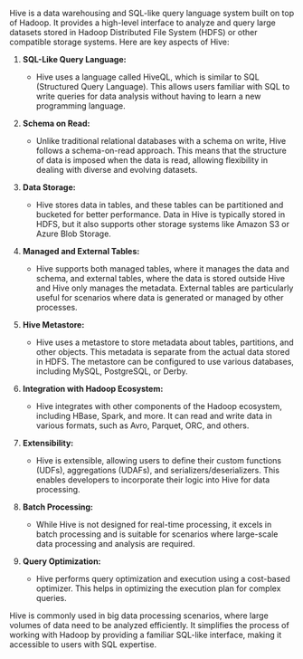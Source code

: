 Hive is a data warehousing and SQL-like query language system built on top of Hadoop. It provides a high-level interface to analyze and query large datasets stored in Hadoop Distributed File System (HDFS) or other compatible storage systems. Here are key aspects of Hive:

1. **SQL-Like Query Language:**
   - Hive uses a language called HiveQL, which is similar to SQL (Structured Query Language). This allows users familiar with SQL to write queries for data analysis without having to learn a new programming language.

2. **Schema on Read:**
   - Unlike traditional relational databases with a schema on write, Hive follows a schema-on-read approach. This means that the structure of data is imposed when the data is read, allowing flexibility in dealing with diverse and evolving datasets.

3. **Data Storage:**
   - Hive stores data in tables, and these tables can be partitioned and bucketed for better performance. Data in Hive is typically stored in HDFS, but it also supports other storage systems like Amazon S3 or Azure Blob Storage.

4. **Managed and External Tables:**
   - Hive supports both managed tables, where it manages the data and schema, and external tables, where the data is stored outside Hive and Hive only manages the metadata. External tables are particularly useful for scenarios where data is generated or managed by other processes.

5. **Hive Metastore:**
   - Hive uses a metastore to store metadata about tables, partitions, and other objects. This metadata is separate from the actual data stored in HDFS. The metastore can be configured to use various databases, including MySQL, PostgreSQL, or Derby.

6. **Integration with Hadoop Ecosystem:**
   - Hive integrates with other components of the Hadoop ecosystem, including HBase, Spark, and more. It can read and write data in various formats, such as Avro, Parquet, ORC, and others.

7. **Extensibility:**
   - Hive is extensible, allowing users to define their custom functions (UDFs), aggregations (UDAFs), and serializers/deserializers. This enables developers to incorporate their logic into Hive for data processing.

8. **Batch Processing:**
   - While Hive is not designed for real-time processing, it excels in batch processing and is suitable for scenarios where large-scale data processing and analysis are required.

9. **Query Optimization:**
   - Hive performs query optimization and execution using a cost-based optimizer. This helps in optimizing the execution plan for complex queries.

Hive is commonly used in big data processing scenarios, where large volumes of data need to be analyzed efficiently. It simplifies the process of working with Hadoop by providing a familiar SQL-like interface, making it accessible to users with SQL expertise.